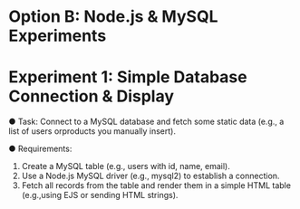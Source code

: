 # Option B: Node.js & MySQL Experiments

# Experiment 1: Simple Database Connection & Display

● Task: Connect to a MySQL database and fetch some static data (e.g., a list of users orproducts you manually insert).

● Requirements:

1. Create a MySQL table (e.g., users with id, name, email).
2. Use a Node.js MySQL driver (e.g., mysql2) to establish a connection.
3. Fetch all records from the table and render them in a simple HTML table (e.g.,using EJS or sending HTML strings).
